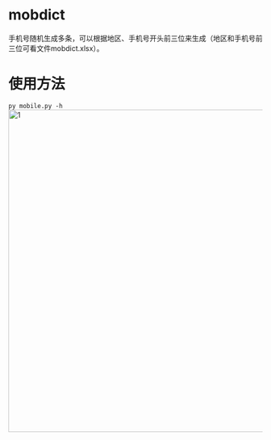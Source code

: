 # mobdict
手机号随机生成多条，可以根据地区、手机号开头前三位来生成（地区和手机号前三位可看文件mobdict.xlsx）。
# 使用方法
```py mobile.py -h```
<img width="639" alt="1" src="./image/1.png">
